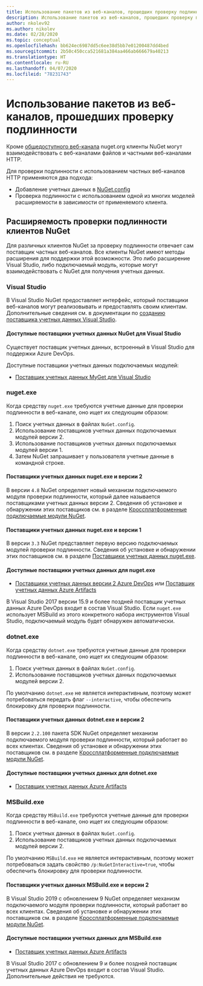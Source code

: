 ```yaml
---
title: Использование пакетов из веб-каналов, прошедших проверку подлинности
description: Использование пакетов из веб-каналов, прошедших проверку подлинности, во всех сценариях клиента NuGet
author: nkolev92
ms.author: nikolev
ms.date: 02/28/2020
ms.topic: conceptual
ms.openlocfilehash: bb624ec6987dd5c6ee38d5bb7e01200487dd4bed
ms.sourcegitcommit: 2b50c450cca521681a384aa466ab666679a40213
ms.translationtype: HT
ms.contentlocale: ru-RU
ms.lasthandoff: 04/07/2020
ms.locfileid: "78231743"
---
```

# <a name="consuming-packages-from-authenticated-feeds"></a>Использование пакетов из веб-каналов, прошедших проверку подлинности

Кроме [общедоступного веб-канала](https://api.nuget.org/v3/index.json) nuget.org клиенты NuGet могут взаимодействовать с веб-каналами файлов и частными веб-каналами HTTP.


Для проверки подлинности с использованием частных веб-каналов HTTP применяются два подхода:

* Добавление учетных данных в [NuGet.config](../reference/nuget-config-file.md#packagesourcecredentials)
* Проверка подлинности с использованием одной из многих моделей расширяемости в зависимости от применяемого клиента.

## <a name="nuget-clients-authentication-extensibility"></a>Расширяемость проверки подлинности клиентов NuGet

Для различных клиентов NuGet за проверку подлинности отвечает сам поставщик частных веб-каналов.
Все клиенты NuGet имеют методы расширения для поддержки этой возможности. Это либо расширение Visual Studio, либо подключаемый модуль, которые могут взаимодействовать с NuGet для получения учетных данных.

### <a name="visual-studio"></a>Visual Studio

В Visual Studio NuGet предоставляет интерфейс, который поставщики веб-каналов могут реализовывать и предоставлять своим клиентам. Дополнительные сведения см. в документации по [созданию поставщика учетных данных Visual Studio](../reference/extensibility/NuGet-Credential-Providers-for-Visual-Studio.md).

#### <a name="available-nuget-credential-providers-for-visual-studio"></a>Доступные поставщики учетных данных NuGet для Visual Studio

Существует поставщик учетных данных, встроенный в Visual Studio для поддержки Azure DevOps.


Доступные поставщики учетных данных подключаемых модулей:

* [Поставщик учетных данных MyGet для Visual Studio](http://docs.myget.org/docs/reference/credential-provider-for-visual-studio)

### <a name="nugetexe"></a>nuget.exe

Когда средству `nuget.exe` требуются учетные данные для проверки подлинности в веб-канале, оно ищет их следующим образом:

1. Поиск учетных данных в файлах `NuGet.config`.
1. Использование поставщиков учетных данных подключаемых модулей версии 2.
1. Использование поставщиков учетных данных подключаемых модулей версии 1.
1. Затем NuGet запрашивает у пользователя учетные данные в командной строке.

#### <a name="nugetexe-and-v2-credential-providers"></a>Поставщики учетных данных nuget.exe и версии 2

В версии `4.8` NuGet определяет новый механизм подключаемого модуля проверки подлинности, который далее называется поставщиками учетных данных версии 2.
Сведения об установке и обнаружении этих поставщиков см. в разделе [Кроссплатформенные подключаемые модули NuGet](../reference/extensibility/NuGet-Cross-Platform-Plugins.md#plugin-installation-and-discovery).

#### <a name="nugetexe-and-v1-credential-providers"></a>Поставщики учетных данных nuget.exe и версии 1

В версии `3.3` NuGet представляет первую версию подключаемых модулей проверки подлинности.
Сведения об установке и обнаружении этих поставщиков см. в разделе [Поставщики учетных данных nuget.exe](../reference/extensibility/nuget-exe-Credential-Providers.md#nugetexe-credential-provider-discovery).

#### <a name="available-credential-providers-for-nugetexe"></a>Доступные поставщики учетных данных для nuget.exe

* [Поставщики учетных данных версии 2 Azure DevOps](/azure/devops/artifacts/nuget/nuget-exe?view=azure-devops#add-a-feed-to-nuget-482-or-later) или [Поставщик учетных данных Azure Artifacts](https://github.com/microsoft/artifacts-credprovider)

В Visual Studio 2017 версии 15.9 и более поздней поставщик учетных данных Azure DevOps входит в состав Visual Studio.
Если `nuget.exe` использует MSBuild из этого конкретного набора инструментов Visual Studio, подключаемый модуль будет обнаружен автоматически.

### <a name="dotnetexe"></a>dotnet.exe

Когда средству `dotnet.exe` требуются учетные данные для проверки подлинности в веб-канале, оно ищет их следующим образом:

1. Поиск учетных данных в файлах `NuGet.config`.
1. Использование поставщиков учетных данных подключаемых модулей версии 2.

По умолчанию `dotnet.exe` не является интерактивным, поэтому может потребоваться передать флаг `--interactive`, чтобы обеспечить блокировку для проверки подлинности.

#### <a name="dotnetexe-and-v2-credential-providers"></a>Поставщики учетных данных dotnet.exe и версии 2

В версии `2.2.100` пакета SDK NuGet определяет механизм подключаемого модуля проверки подлинности, который работает во всех клиентах.
Сведения об установке и обнаружении этих поставщиков см. в разделе [Кроссплатформенные подключаемые модули NuGet](../reference/extensibility/NuGet-Cross-Platform-Plugins.md#plugin-installation-and-discovery).

#### <a name="available-credential-providers-for-dotnetexe"></a>Доступные поставщики учетных данных для dotnet.exe

* [Поставщик учетных данных Azure Artifacts](https://github.com/microsoft/artifacts-credprovider)

### <a name="msbuildexe"></a>MSBuild.exe

Когда средству `MSBuild.exe` требуются учетные данные для проверки подлинности в веб-канале, оно ищет их следующим образом:

1. Поиск учетных данных в файлах `NuGet.config`.
1. Использование поставщиков учетных данных подключаемых модулей версии 2.

По умолчанию `MSBuild.exe` не является интерактивным, поэтому может потребоваться задать свойство `/p:NuGetInteractive=true`, чтобы обеспечить блокировку для проверки подлинности.

#### <a name="msbuildexe-and-v2-credential-providers"></a>Поставщики учетных данных MSBuild.exe и версии 2

В Visual Studio 2019 с обновлением 9 NuGet определяет механизм подключаемого модуля проверки подлинности, который работает во всех клиентах.
Сведения об установке и обнаружении этих поставщиков см. в разделе [Кроссплатформенные подключаемые модули NuGet](../reference/extensibility/NuGet-Cross-Platform-Plugins.md#plugin-installation-and-discovery).

#### <a name="available-credential-providers-for-msbuildexe"></a>Доступные поставщики учетных данных для MSBuild.exe

* [Поставщик учетных данных Azure Artifacts](https://github.com/microsoft/artifacts-credprovider)

В Visual Studio 2017 с обновлением 9 и более поздней поставщик учетных данных Azure DevOps входит в состав Visual Studio. Дополнительные действия не требуются.
